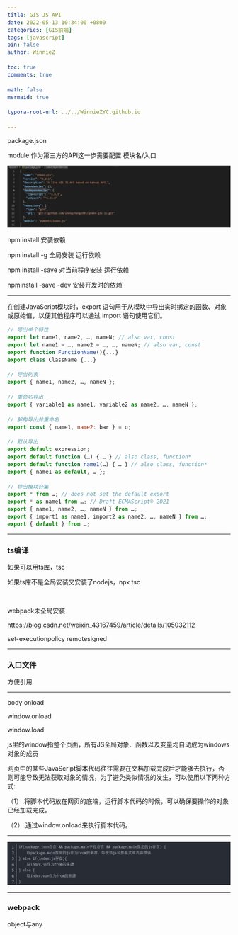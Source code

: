 ```yaml
---
title: GIS JS API
date: 2022-05-13 10:34:00 +0800
categories: [GIS前端]
tags: [javascript]
pin: false
author: WinnieZ

toc: true
comments: true

math: false
mermaid: true

typora-root-url: ../../WinnieZYC.github.io

---
```




package.json

module 作为第三方的API这一步需要配置 模块名/入口

![fdf680a2612268b903c85a19c4dcfe35](/assets/blog_res/2022-05-13-GIS%20JS%20API.assets/fdf680a2612268b903c85a19c4dcfe35-16524154741141.png)

npm install 安装依赖

npm install -g 全局安装 运行依赖

npm install -save 对当前程序安装 运行依赖

npminstall -save -dev 安装开发时的依赖

***

在创建JavaScript模块时，export 语句用于从模块中导出实时绑定的函数、对象或原始值，以便其他程序可以通过 import 语句使用它们。

```javascript
// 导出单个特性
export let name1, name2, …, nameN; // also var, const
export let name1 = …, name2 = …, …, nameN; // also var, const
export function FunctionName(){...}
export class ClassName {...}

// 导出列表
export { name1, name2, …, nameN };

// 重命名导出
export { variable1 as name1, variable2 as name2, …, nameN };

// 解构导出并重命名
export const { name1, name2: bar } = o;

// 默认导出
export default expression;
export default function (…) { … } // also class, function*
export default function name1(…) { … } // also class, function*
export { name1 as default, … };

// 导出模块合集
export * from …; // does not set the default export
export * as name1 from …; // Draft ECMAScript® 2O21
export { name1, name2, …, nameN } from …;
export { import1 as name1, import2 as name2, …, nameN } from …;
export { default } from …;
```

***

### ts编译

如果可以用ts库，tsc

如果ts库不是全局安装又安装了nodejs，npx tsc

<br/>

webpack未全局安装

https://blog.csdn.net/weixin_43167459/article/details/105032112

set-executionpolicy remotesigned

***

### 入口文件

方便引用

***

body onload

window.onload

window.load

js里的window指整个页面，所有JS全局对象、函数以及变量均自动成为windows对象的成员

网页中的某些JavaScript脚本代码往往需要在文档加载完成后才能够去执行，否则可能导致无法获取对象的情况，为了避免类似情况的发生，可以使用以下两种方式:

（1）.将脚本代码放在网页的底端，运行脚本代码的时候，可以确保要操作的对象已经加载完成。

（2）.通过window.onload来执行脚本代码。

***

![6c46b281aec05052951ebea93bda1833](/assets/blog_res/2022-05-13-GIS%20JS%20API.assets/6c46b281aec05052951ebea93bda1833-16524154929772.png)

***

### webpack

object与any
